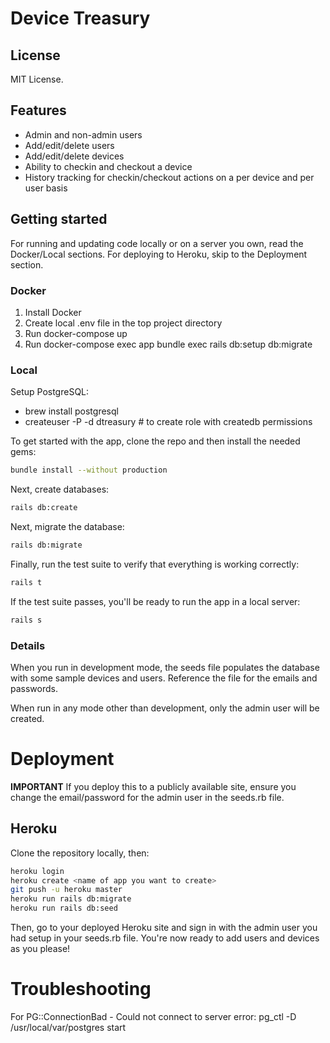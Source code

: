 # Device Treasury

## License

MIT License.

## Features

* Admin and non-admin users
* Add/edit/delete users
* Add/edit/delete devices
* Ability to checkin and checkout a device
* History tracking for checkin/checkout actions on a per device and per user basis

## Getting started

For running and updating code locally or on a server you own, read the Docker/Local sections. For deploying to Heroku, skip to the Deployment section.

### Docker

1. Install Docker
2. Create local .env file in the top project directory
3. Run docker-compose up
4. Run docker-compose exec app bundle exec rails db:setup db:migrate

### Local

Setup PostgreSQL:

* brew install postgresql
* createuser -P -d dtreasury # to create role with createdb permissions

To get started with the app, clone the repo and then install the needed gems:

```bash
bundle install --without production
```

Next, create databases:

```bash
rails db:create
```

Next, migrate the database:

```bash
rails db:migrate
```

Finally, run the test suite to verify that everything is working correctly:

```bash
rails t
```

If the test suite passes, you'll be ready to run the app in a local server:

```bash
rails s
```

### Details

When you run in development mode, the seeds file populates the database with some sample devices and users. Reference the file for the emails and passwords.

When run in any mode other than development, only the admin user will be created.

# Deployment

**IMPORTANT** If you deploy this to a publicly available site, ensure you change the email/password for the admin user in the seeds.rb file.

## Heroku

Clone the repository locally, then:

```bash
heroku login
heroku create <name of app you want to create>
git push -u heroku master
heroku run rails db:migrate
heroku run rails db:seed
```

Then, go to your deployed Heroku site and sign in with the admin user you had setup in your seeds.rb file. You're now ready to add users and devices as you please!

# Troubleshooting

For PG::ConnectionBad - Could not connect to server error: pg_ctl -D /usr/local/var/postgres start
